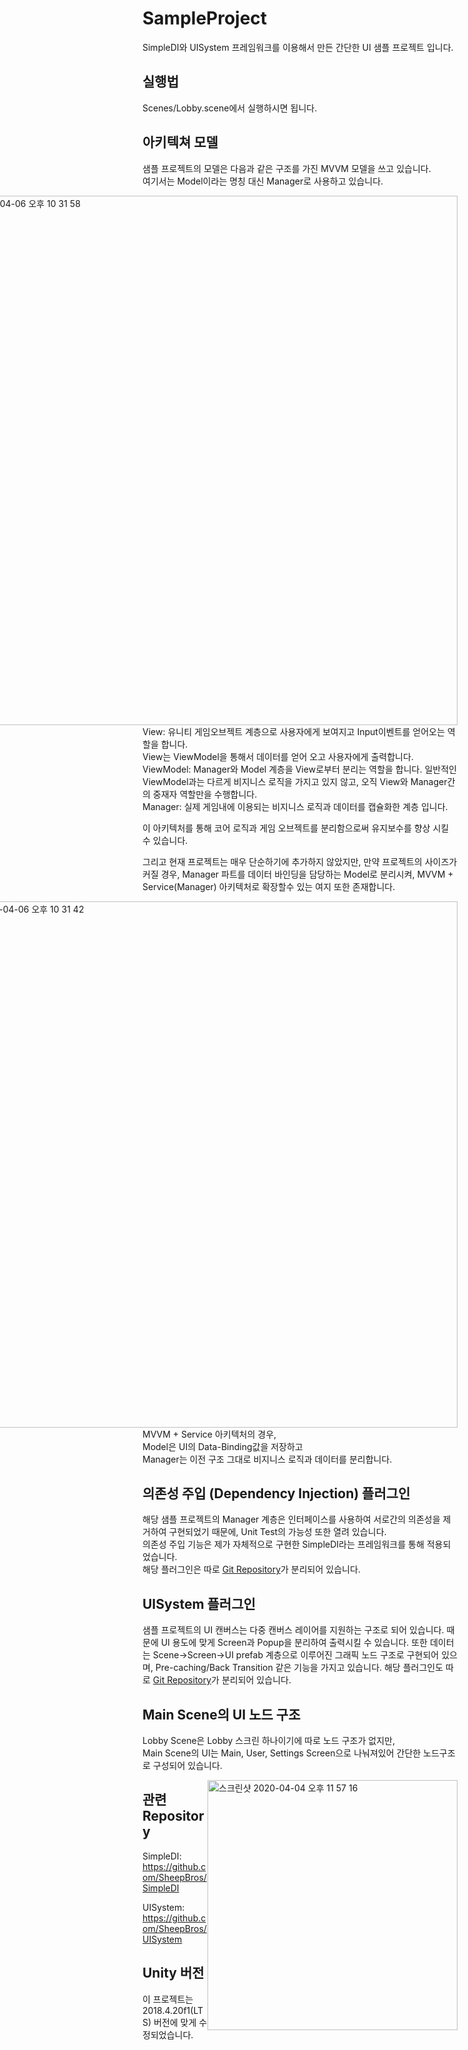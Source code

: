 # SampleProject
SimpleDI와 UISystem 프레임워크를 이용해서 만든 간단한 UI 샘플 프로젝트 입니다.

## 실행법
Scenes/Lobby.scene에서 실행하시면 됩니다.

## 아키텍쳐 모델
샘플 프로젝트의 모델은 다음과 같은 구조를 가진 MVVM 모델을 쓰고 있습니다.   
여기서는 Model이라는 명칭 대신 Manager로 사용하고 있습니다.   

<div style="float: right;">
<img width="847" alt="스크린샷 2020-04-06 오후 10 31 58" src="https://user-images.githubusercontent.com/62090142/78563784-7a253200-7856-11ea-8d73-4663aad1c04f.png">
</div>

View: 유니티 게임오브젝트 계층으로 사용자에게 보여지고 Input이벤트를 얻어오는 역할을 합니다.   
View는 ViewModel을 통해서 데이터를 얻어 오고 사용자에게 출력합니다.   
ViewModel: Manager와 Model 계층을 View로부터 분리는 역할을 합니다. 일반적인 ViewModel과는 다르게 비지니스 로직을 가지고 있지 않고, 오직 View와 Manager간의 중재자 역할만을 수행합니다.   
Manager: 실제 게임내에 이용되는 비지니스 로직과 데이터를 캡슐화한 계층 입니다.   

이 아키텍처를 통해 코어 로직과 게임 오브젝트를 분리함으로써 유지보수를 향상 시킬 수 있습니다.   

그리고 현재 프로젝트는 매우 단순하기에 추가하지 않았지만, 만약 프로젝트의 사이즈가 커질 경우, Manager 파트를 데이터 바인딩을 담당하는 Model로 분리시켜, MVVM + Service(Manager) 아키텍처로 확장할수 있는 여지 또한 존재합니다.   

<div style="float: right;">
<img width="842" alt="스크린샷 2020-04-06 오후 10 31 42" src="https://user-images.githubusercontent.com/62090142/78563776-785b6e80-7856-11ea-9fbe-d9d8b6be90dc.png">
</div>

MVVM + Service 아키텍처의 경우,   
Model은 UI의 Data-Binding값을 저장하고   
Manager는 이전 구조 그대로 비지니스 로직과 데이터를 분리합니다.

## 의존성 주입 (Dependency Injection) 플러그인
해당 샘플 프로젝트의 Manager 계층은 인터페이스를 사용하여 서로간의 의존성을 제거하여 구현되었기 때문에, Unit Test의 가능성 또한 열려 있습니다.   
의존성 주입 기능은 제가 자체적으로 구현한 SimpleDI라는 프레임워크를 통해 적용되었습니다.   
해당 플러그인은 따로 [Git Repository](https://github.com/SheepBros/SimpleDI)가 분리되어 있습니다.   

## UISystem 플러그인
샘플 프로젝트의 UI 캔버스는 다중 캔버스 레이어를 지원하는 구조로 되어 있습니다.
때문에 UI 용도에 맞게 Screen과 Popup을 분리하여 출력시킬 수 있습니다.
또한 데이터는 Scene->Screen->UI prefab 계층으로 이루어진 그래픽 노드 구조로 구현되어 있으며,
Pre-caching/Back Transition 같은 기능을 가지고 있습니다.
해당 플러그인도 따로 [Git Repository](https://github.com/SheepBros/UISystem)가 분리되어 있습니다.

## Main Scene의 UI 노드 구조
Lobby Scene은 Lobby 스크린 하나이기에 따로 노드 구조가 없지만,   
Main Scene의 UI는 Main, User, Settings Screen으로 나눠져있어 간단한 노드구조로 구성되어 있습니다.

<div style="float: right;">
<img width="400" alt="스크린샷 2020-04-04 오후 11 57 16" src="https://user-images.githubusercontent.com/62090142/78454150-39e87700-76d1-11ea-808e-5e30f05f3e72.png">
</div>

## 관련 Repository
SimpleDI: https://github.com/SheepBros/SimpleDI   

UISystem: https://github.com/SheepBros/UISystem   

## Unity 버전
이 프로젝트는 2018.4.20f1(LTS) 버전에 맞게 수정되었습니다.
